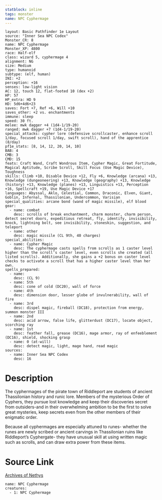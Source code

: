 ```yaml
---
statblock: inline
tags: monster
name: NPC Cyphermage
---
```

```statblock
layout: Basic Pathfinder 1e Layout
source: "Inner Sea NPC Codex"
Monster_CR: 8
name: NPC Cyphermage
Monster_XP: 4800
race: Half-elf
class: wizard 5, cyphermage 4
alignment: NG
size: Medium
type: humanoid
subtype: (elf, human)
INI: +2
perception: +16
senses: low-light vision
AC: 12, touch 12, flat-footed 10 (dex +2)
HP: 57
HP_extra: HD 9
HD: 5d6+4d6+23
saves: Fort +7, Ref +6, Will +10
saves_other: +2 vs. enchantments
immune: sleep
speed: 30 ft.
melee: mwk dagger +4 (1d4-1/19-20)
ranged: mwk dagger +7 (1d4-1/19-20)
special_attacks: cypher lore (defensive scrollcaster, enhance scroll 1/day, focused scroll 1/day, swift scroll), hand of the apprentice (8/day)
pf1e_stats: [8, 14, 12, 20, 14, 10]
BAB: 4
CMB: 3
CMD: 15
feats: Craft Wand, Craft Wondrous Item, Cypher Magic, Great Fortitude, Magical Aptitude, Scribe Scroll, Skill Focus (Use Magic Device), Toughness
skills: Climb +10, Disable Device +12, Fly +6, Knowledge (arcana) +13, Knowledge (dungeoneering) +13, Knowledge (geography) +13, Knowledge (history) +13, Knowledge (planes) +13, Linguistics +13, Perception +16, Spellcraft +19, Use Magic Device +17
languages: Abyssal, Aklo, Celestial, Common, Draconic, Elven, Giant, Goblin, Infernal, Thassilonian, Undercommon, Varisian
special_qualities: arcane bond (wand of magic missile), elf blood
gear:
  - name: combat
    desc: scrolls of break enchantment, charm monster, charm person, detect secret doors, expeditious retreat, fly, identify, invisibility, knock, lightning bolt, see invisibility, stoneskin, suggestion, and teleport
  - name: other
    desc: magic missile (CL 9th, 40 charges)
special_abilities:
  - name: Cypher Magic
    desc: The cyphermage casts spells from scrolls as 1 caster level higher than the scroll’s caster level, even scrolls she created (all listed scrolls). Additionally, she gains a +2 bonus on caster level checks to activate a scroll that has a higher caster level than her own.
spells_prepared:
  - name:
    desc: (CL 9)
  - name: 5th
    desc: cone of cold (DC20), wall of force
  - name: 4th
    desc: dimension door, lesser globe of invulnerability, wall of fire
  - name: 3rd
    desc: dispel magic, fireball (DC18), protection from energy, summon monster III
  - name: 2nd
    desc: acid arrow, false life, glitterdust (DC17), locate object, scorching ray
  - name: 1st
    desc: feather fall, grease (DC16), mage armor, ray of enfeeblement (DC16), shield, shocking grasp
  - name: 0 (at-will)
    desc: detect magic, light, mage hand, read magic
sources:
  - name: Inner Sea NPC Codex
    desc: 16
```
# Description
The cyphermages of the pirate town of Riddleport are students of ancient Thassilonian history and runic lore. Members of the mysterious Order of Cyphers, they pursue lost knowledge and keep their discoveries secret from outsiders-and in their overwhelming ambition to be the first to solve great mysteries, keep secrets even from the other members of their enigmatic order.

Because all cyphermages are especially attuned to runes- whether the runes are newly scribed or ancient carvings in Thassilonian ruins like Riddleport’s Cyphergate- they have unusual skill at using written magic such as scrolls, and can draw extra power from these items.
# Source Link
[Archives of Nethys](https://aonprd.com/NPCDisplay.aspx?ItemName=Cyphermage)
```encounter-table
name: NPC Cyphermage
creatures:
  - 1: NPC Cyphermage
```
